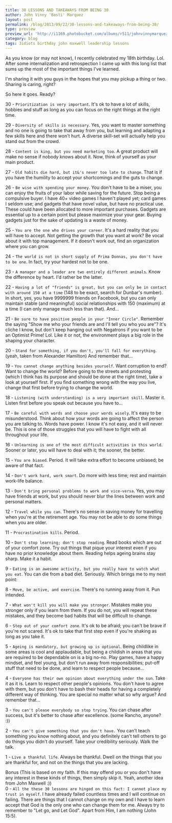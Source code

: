```yaml
---
title: 30 LESSONS AND TAKEAWAYS FROM BEING 30
author: John Vinny 'Basti' Marquez
layout: post
permalink: /blog/2013/09/22/30-lessons-and-takeaways-from-being-30/
type: preview
preview_url: 'http://i1169.photobucket.com/albums/r511/johnvinnymarquez/basti_zps2e6b7663.jpg'
category: blog
tags: 3idiots birthday john maxwell leadership lessons
---
```

As you know (or may not know), I recently celebrated my 18th birthday. Lol. After some internalization and retrospection I came up with this long list that sums up the most of the important things I've learned.

I'm sharing it with you guys in the hopes that you may pickup a thing or two. Sharing is caring, right?

So here it goes. Ready?

30 - `Prioritization is very important`. It's ok to have a lot of skills, hobbies and stuff as long as you can focus on the right things at the right time.

29 - `Diversity of skills is necessary`. Yes, you want to master something and no one is going to take that away from you, but learning and adapting a few skills here and there won't hurt. A diverse skill-set will actually help you stand out from the crowd.

28 - `Content is king, but you need marketing too`. A great product will make no sense if nobody knows about it. Now, think of yourself as your main product.

27 - `Old habits die hard, but it&'s never too late to change`. That is if you have the humility to accept your shortcomings and the guts to change.

26 - `Be wise with spending your money`. You don't have to be a miser, you can enjoy the fruits of your labor while saving for the future. Stop being a compulsive buyer. I have 40+ video games I haven't played yet; card games I seldom use; and gadgets that have novel value, but have no practical use. These could have been allocated to more important purchases. Gadgets are essential up to a certain point but please maximize your your gear. Buying gadgets just for the sake of updating is a waste of money.

25 - `You are the one who drives your career`. It's a hard reality that you will have to accept. Not getting the growth that you want at work? Be vocal about it with top management. If it doesn't work out, find an organization where you can grow.

24 - `The world is not in short supply of Prima Donnas, you don't have to be one`. In fact, try your hardest not to be one.

23 - `A manager and a leader are two entirely different animals`. Know the difference by heart. I'd rather be the latter.

22 - `Having a lot of "friends" is great, but you can only be in contact with around 150 at a time` (148 to be exact, search for Dunbar's number). In short, yes, you have 9999999 friends on Facebook, but you can only maintain stable (and meaningful) social relationships with 150 (maximum) at a time (I can only manage much less than that). And…

21 - `Be sure to have positive people in your "Inner Circle"`. Remember the saying "Show me who your friends are and I'll tell you who you are"? It's cliche I know, but don't keep hanging out with Negatrons if you want to be an Optimist Prime! Lol. Like it or not, the environment plays a big role in the shaping your character.

20 - `Stand for something, if you don't, you'll fall for everything`. (yeah, taken from Alexander Hamilton) And remember that…

19 - `You cannot change anything besides yourself`. Want corruption to end? Want to change the world? Before going to the streets and protesting (which I think has its purpose and should be done at the right time), take a look at yourself first. If you find something wrong with the way you live, change that first before trying to change the world.

18 - `Listening (with understanding) is a very important skill`. Master it. Listen first before you speak out because you have to…

17 - `Be careful with words and choose your words wisely`. It's easy to be misunderstood. Think about how your words are going to affect the person you are talking to. Words have power. I know it's not easy, and it will never be. This is one of those struggles that you will have to fight with all throughout your life.

16 - `Unlearning is one of the most difficult activities in this world`. Sooner or later, you will have to deal with it; the sooner, the better.

15 - `You are biased`. Period. It will take extra effort to become unbiased; be aware of that fact.

14 - `Don't work hard, work smart`. Do more with less time; rest and maintain work-life balance.

13 - `Don't bring personal problems to work and vice-versa`. Yes, you may have friends at work, but you should never blur the lines between work and personal matters.

12 - `Travel while you can`. There's no sense in saving money for travelling when you're at the retirement age. You may not be able to do some things when you are older.

11 - `Procrastination kills`. Period.

10 - `Don't stop learning; don't stop reading`. Read books which are out of your comfort zone. Try out things that pique your interest even if you have no prior knowledge about them.  Reading helps ageing brains stay sharp. Make it a habit.

9 - `Eating is an awesome activity, but you really have to watch what you eat`. You can die from a bad diet. Seriously. Which brings me to my next point:

8 - `Move, be active, and exercise`. There's no running away from it. Pun intended.

7 - `What won't kill you will make you stronger`. Mistakes make you stronger only if you learn from them. If you do not, you will repeat these mistakes, and they become bad habits that will be difficult to change.

6 - `Step out of your comfort zone`. It's ok to be afraid; you can't be brave if you're not scared. It's ok to take that first step even if you're shaking as long as you take it.

5 - `Ageing is mandatory, but growing up is optional`. Being childlike in some areas is cool and applaudable, but being a childish in areas that you are required to be dependable on is a big no-no. Play games, have a happy mindset, and feel young, but don't run away from responsibilities; put-off stuff that need to be done, and learn to respect people because&#8230;

4 - `Everyone has their own opinion about everything under the sun`. Take it as it is. Learn to respect other people's opinions. You don't have to agree with them, but you don't have to bash their heads for having a completely different way of thinking. You are special no matter what so why argue? And remember that…

3 - `You can't please everybody so stop trying`. You can chase after success, but it's better to chase after excellence. (some Rancho, anyone? :))

2 - `You can't give something that you don't have.` You can't teach something you know nothing about, and you definitely can't tell others to go do things you didn't do yourself. Take your credibility seriously. Walk the talk.

1 - `Live a thankful life`. Always be thankful. Dwell on the things that you are thankful for, and not on the things that you are lacking.

Bonus (This is based on my faith. If this may offend you or you don't have any interest in these kinds of things, then simply skip it. Yeah, another idea from John Maxwell :))  
0 - `All the these 30 lessons are hinged on this fact: I cannot place my trust in myself`. I have already failed countless times and I will continue on failing. There are things that I cannot change on my own and I have to learn accept that God is the only one who can change them for me. Always try to remember to "Let go, and Let God". Apart from Him, I am nothing (John 15:5).